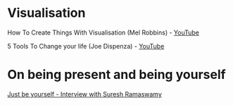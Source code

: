 # Visualisation

How To Create Things With Visualisation (Mel Robbins) - [YouTube](https://www.youtube.com/watch?v=2iPFtZENEq4)

5 Tools To Change your life (Joe Dispenza) - [YouTube](https://www.youtube.com/watch?v=JDbqsgMwxR8)

# On being present and being yourself

[Just be yourself - Interview with Suresh Ramaswamy](https://www.youtube.com/watch?v=VMqd3m93vss)
